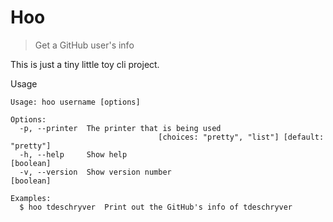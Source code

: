 # Hoo
> Get a GitHub user's info

This is just a tiny little toy cli project.

Usage
```
Usage: hoo username [options]

Options:
  -p, --printer  The printer that is being used
                                 [choices: "pretty", "list"] [default: "pretty"]
  -h, --help     Show help                                             [boolean]
  -v, --version  Show version number                                   [boolean]

Examples:
  $ hoo tdeschryver  Print out the GitHub's info of tdeschryver

```
